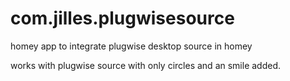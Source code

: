 ﻿# com.jilles.plugwisesource
homey app to integrate plugwise desktop source in homey

works with plugwise source with only circles and an smile added.
